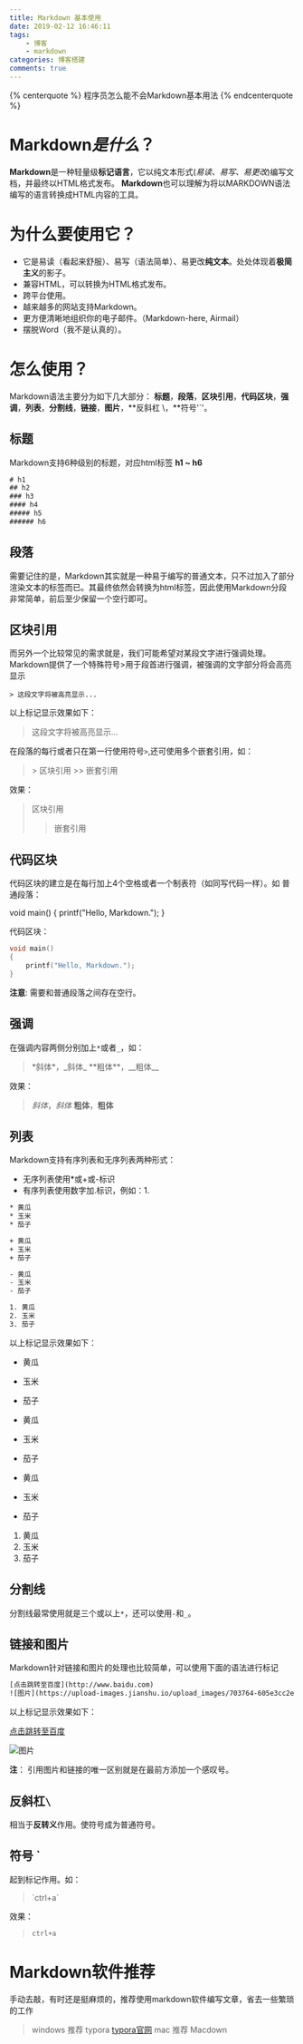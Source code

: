 ```yaml
---
title: Markdown 基本使用
date: 2019-02-12 16:46:11
tags:
    - 博客
    - markdown
categories: 博客搭建
comments: true
---
```

{% centerquote %} 程序员怎么能不会Markdown基本用法 {% endcenterquote %}
<!-- more -->

# Markdown*是什么*？

**Markdown**是一种轻量级**标记语言**，它以纯文本形式(*易读、易写、易更改*)编写文档，并最终以HTML格式发布。
**Markdown**也可以理解为将以MARKDOWN语法编写的语言转换成HTML内容的工具。

# 为什么要使用它？

- 它是易读（看起来舒服）、易写（语法简单）、易更改**纯文本**。处处体现着**极简主义**的影子。
- 兼容HTML，可以转换为HTML格式发布。
- 跨平台使用。
- 越来越多的网站支持Markdown。
- 更方便清晰地组织你的电子邮件。（Markdown-here, Airmail）
- 摆脱Word（我不是认真的）。

# 怎么使用？

Markdown语法主要分为如下几大部分： **标题**，**段落**，**区块引用**，**代码区块**，**强调**，**列表**，**分割线**，**链接**，**图片**，**反斜杠 \，**符号'`'。

## 标题

Markdown支持6种级别的标题，对应html标签 **h1 ~ h6**

```html
# h1
## h2
### h3
#### h4
##### h5
###### h6
```

## 段落

需要记住的是，Markdown其实就是一种易于编写的普通文本，只不过加入了部分渲染文本的标签而已。其最终依然会转换为html标签，因此使用Markdown分段非常简单，前后至少保留一个空行即可。

## 区块引用

而另外一个比较常见的需求就是，我们可能希望对某段文字进行强调处理。Markdown提供了一个特殊符号>用于段首进行强调，被强调的文字部分将会高亮显示

`> 这段文字将被高亮显示...`

以上标记显示效果如下：

> 这段文字将被高亮显示...

在段落的每行或者只在第一行使用符号`>`,还可使用多个嵌套引用，如：

> \> 区块引用
> \>> 嵌套引用

效果：

> 区块引用
>
> > 嵌套引用

## 代码区块

代码区块的建立是在每行加上4个空格或者一个制表符（如同写代码一样）。如
普通段落：

void main()
{
printf("Hello, Markdown.");
}

代码区块：

```c
void main()
{
    printf("Hello, Markdown.");
}
```

**注意**: 需要和普通段落之间存在空行。

## 强调

在强调内容两侧分别加上`*`或者`_`，如：

> \*斜体\*，\_斜体_
> \*\*粗体**，\_\_粗体\_\_

效果：

> *斜体*，*斜体*
> **粗体**，**粗体**

## 列表

Markdown支持有序列表和无序列表两种形式：

- 无序列表使用*或+或-标识
- 有序列表使用数字加.标识，例如：1.

```html
* 黄瓜
* 玉米
* 茄子

+ 黄瓜
+ 玉米
+ 茄子

- 黄瓜
- 玉米
- 茄子

1. 黄瓜
2. 玉米
3. 茄子
```

以上标记显示效果如下：

- 黄瓜
- 玉米
- 茄子

- 黄瓜
- 玉米
- 茄子

- 黄瓜
- 玉米
- 茄子

1. 黄瓜
2. 玉米
3. 茄子

## 分割线

分割线最常使用就是三个或以上`*`，还可以使用`-`和`_`。

## 链接和图片

Markdown针对链接和图片的处理也比较简单，可以使用下面的语法进行标记

```html
[点击跳转至百度](http://www.baidu.com)
![图片](https://upload-images.jianshu.io/upload_images/703764-605e3cc2ecb664f6.jpg?imageMogr2/auto-orient/strip%7CimageView2/2/w/1240)
```

以上标记显示效果如下：

[点击跳转至百度](http://www.baidu.com)

![图片](https://upload-images.jianshu.io/upload_images/703764-605e3cc2ecb664f6.jpg?imageMogr2/auto-orient/strip%7CimageView2/2/w/1240)

**注**： 引用图片和链接的唯一区别就是在最前方添加一个感叹号。

## 反斜杠`\`

相当于**反转义**作用。使符号成为普通符号。

## 符号 `

起到标记作用。如：

> \`ctrl+a\`

效果：

> `ctrl+a`

# Markdown软件推荐

手动去敲，有时还是挺麻烦的，推荐使用markdown软件编写文章，省去一些繁琐的工作

> windows 推荐  typora      [typora官网](https://www.typora.io/)
> mac 推荐 Macdown
